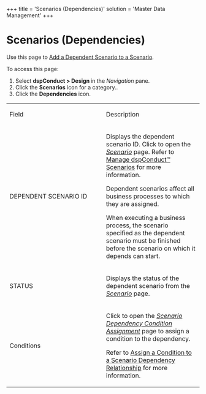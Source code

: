 +++
title = 'Scenarios (Dependencies)'
solution = 'Master Data Management'
+++

# Scenarios (Dependencies)

<div class="use">

Use this page to [Add a Dependent Scenario to a
Scenario](../Use_Cases/Add_a_Dependent_Scenario).

</div>

To access this page:

1.  Select <span style="font-weight: bold;">dspConduct \>
    </span>**Design <span style="font-weight: normal;">in the
    </span><span style="font-weight: normal;font-style: italic;">Navigation</span><span style="font-weight: normal;">
    pane.</span>**
2.  Click the **Scenarios** icon for a category..
3.  Click the **Dependencies** icon.

<table>
<colgroup>
<col style="width: 50%" />
<col style="width: 50%" />
</colgroup>
<tbody>
<tr class="odd">
<td><p>Field</p></td>
<td><p>Description</p></td>
</tr>
<tr class="even">
<td><p>DEPENDENT SCENARIO ID</p></td>
<td><p>Displays the dependent scenario ID. Click to open the <span style="font-style: italic;"><a href="Scenario_H">Scenario</a></span> page. Refer to <a href="../Use_Cases/Manage_Scenarios">Manage dspConduct™ Scenarios</a> for more information.</p>
<p>Dependent scenarios affect all business processes to which they are assigned.</p>
<p>When executing a business process, the scenario specified as the dependent scenario must be finished before the scenario on which it depends can start.</p></td>
</tr>
<tr class="odd">
<td><p>STATUS</p></td>
<td><p>Displays the status of the dependent scenario from the <span style="font-style: italic;"><a href="Scenario_H">Scenario</a></span> page.</p></td>
</tr>
<tr class="even">
<td><p>Conditions</p></td>
<td><p>Click to open the <span style="font-style: italic;"><a href="Scenario_Dependency_Condition_Assignment">Scenario Dependency Condition Assignment</a></span> page to assign a condition to the dependency.</p>
<p>Refer to <a href="../Use_Cases/Assign_a_Condition_to_a_Scenario_Dependency_Relationship">Assign a Condition to a Scenario Dependency Relationship</a> for more information.</p></td>
</tr>
</tbody>
</table>
